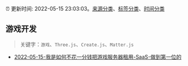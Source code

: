 :alarm_clock: 更新时间: 2022-05-15 23:03:03。[来源分类](../README.md)、[标签分类](../TAGS.md)、[时间分类](../TIMELINE.md)

## 游戏开发


> 关键字：`游戏`、`Three.js`、`Create.js`、`Matter.js`



- [2022-05-15-我是如何不花一分钱把游戏服务器租用-SaaS-做到第一位的](https://www.v2ex.com/t/853057) 
